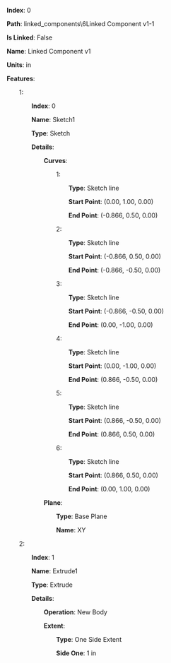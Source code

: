 **Index**: 0

**Path**: linked_components\6Linked Component v1-1

**Is Linked**: False

**Name**: Linked Component v1

**Units**: in

**Features**:

&emsp;&emsp;1:

&emsp;&emsp;&emsp;&emsp;**Index**: 0

&emsp;&emsp;&emsp;&emsp;**Name**: Sketch1

&emsp;&emsp;&emsp;&emsp;**Type**: Sketch

&emsp;&emsp;&emsp;&emsp;**Details**:

&emsp;&emsp;&emsp;&emsp;&emsp;&emsp;**Curves**:

&emsp;&emsp;&emsp;&emsp;&emsp;&emsp;&emsp;&emsp;1:

&emsp;&emsp;&emsp;&emsp;&emsp;&emsp;&emsp;&emsp;&emsp;&emsp;**Type**: Sketch line

&emsp;&emsp;&emsp;&emsp;&emsp;&emsp;&emsp;&emsp;&emsp;&emsp;**Start Point**: (0.00, 1.00, 0.00)

&emsp;&emsp;&emsp;&emsp;&emsp;&emsp;&emsp;&emsp;&emsp;&emsp;**End Point**: (-0.866, 0.50, 0.00)

&emsp;&emsp;&emsp;&emsp;&emsp;&emsp;&emsp;&emsp;2:

&emsp;&emsp;&emsp;&emsp;&emsp;&emsp;&emsp;&emsp;&emsp;&emsp;**Type**: Sketch line

&emsp;&emsp;&emsp;&emsp;&emsp;&emsp;&emsp;&emsp;&emsp;&emsp;**Start Point**: (-0.866, 0.50, 0.00)

&emsp;&emsp;&emsp;&emsp;&emsp;&emsp;&emsp;&emsp;&emsp;&emsp;**End Point**: (-0.866, -0.50, 0.00)

&emsp;&emsp;&emsp;&emsp;&emsp;&emsp;&emsp;&emsp;3:

&emsp;&emsp;&emsp;&emsp;&emsp;&emsp;&emsp;&emsp;&emsp;&emsp;**Type**: Sketch line

&emsp;&emsp;&emsp;&emsp;&emsp;&emsp;&emsp;&emsp;&emsp;&emsp;**Start Point**: (-0.866, -0.50, 0.00)

&emsp;&emsp;&emsp;&emsp;&emsp;&emsp;&emsp;&emsp;&emsp;&emsp;**End Point**: (0.00, -1.00, 0.00)

&emsp;&emsp;&emsp;&emsp;&emsp;&emsp;&emsp;&emsp;4:

&emsp;&emsp;&emsp;&emsp;&emsp;&emsp;&emsp;&emsp;&emsp;&emsp;**Type**: Sketch line

&emsp;&emsp;&emsp;&emsp;&emsp;&emsp;&emsp;&emsp;&emsp;&emsp;**Start Point**: (0.00, -1.00, 0.00)

&emsp;&emsp;&emsp;&emsp;&emsp;&emsp;&emsp;&emsp;&emsp;&emsp;**End Point**: (0.866, -0.50, 0.00)

&emsp;&emsp;&emsp;&emsp;&emsp;&emsp;&emsp;&emsp;5:

&emsp;&emsp;&emsp;&emsp;&emsp;&emsp;&emsp;&emsp;&emsp;&emsp;**Type**: Sketch line

&emsp;&emsp;&emsp;&emsp;&emsp;&emsp;&emsp;&emsp;&emsp;&emsp;**Start Point**: (0.866, -0.50, 0.00)

&emsp;&emsp;&emsp;&emsp;&emsp;&emsp;&emsp;&emsp;&emsp;&emsp;**End Point**: (0.866, 0.50, 0.00)

&emsp;&emsp;&emsp;&emsp;&emsp;&emsp;&emsp;&emsp;6:

&emsp;&emsp;&emsp;&emsp;&emsp;&emsp;&emsp;&emsp;&emsp;&emsp;**Type**: Sketch line

&emsp;&emsp;&emsp;&emsp;&emsp;&emsp;&emsp;&emsp;&emsp;&emsp;**Start Point**: (0.866, 0.50, 0.00)

&emsp;&emsp;&emsp;&emsp;&emsp;&emsp;&emsp;&emsp;&emsp;&emsp;**End Point**: (0.00, 1.00, 0.00)

&emsp;&emsp;&emsp;&emsp;&emsp;&emsp;**Plane**:

&emsp;&emsp;&emsp;&emsp;&emsp;&emsp;&emsp;&emsp;**Type**: Base Plane

&emsp;&emsp;&emsp;&emsp;&emsp;&emsp;&emsp;&emsp;**Name**: XY

&emsp;&emsp;2:

&emsp;&emsp;&emsp;&emsp;**Index**: 1

&emsp;&emsp;&emsp;&emsp;**Name**: Extrude1

&emsp;&emsp;&emsp;&emsp;**Type**: Extrude

&emsp;&emsp;&emsp;&emsp;**Details**:

&emsp;&emsp;&emsp;&emsp;&emsp;&emsp;**Operation**: New Body

&emsp;&emsp;&emsp;&emsp;&emsp;&emsp;**Extent**:

&emsp;&emsp;&emsp;&emsp;&emsp;&emsp;&emsp;&emsp;**Type**: One Side Extent

&emsp;&emsp;&emsp;&emsp;&emsp;&emsp;&emsp;&emsp;**Side One**: 1 in

